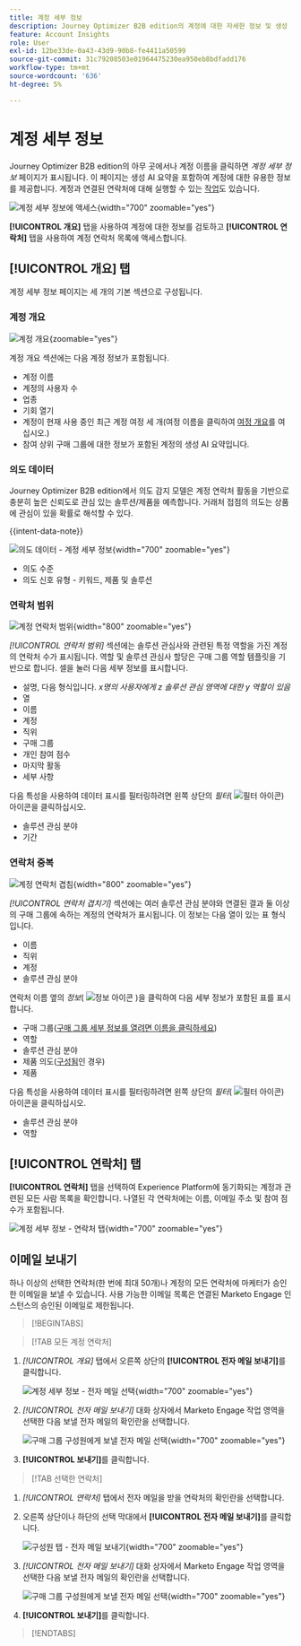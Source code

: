 ```yaml
---
title: 계정 세부 정보
description: Journey Optimizer B2B edition의 계정에 대한 자세한 정보 및 생성 AI 요약에 액세스하는 방법에 대해 알아봅니다.
feature: Account Insights
role: User
exl-id: 12be33de-0a43-43d9-90b8-fe4411a50599
source-git-commit: 31c79208503e01964475230ea950eb8bdfadd176
workflow-type: tm+mt
source-wordcount: '636'
ht-degree: 5%

---
```


# 계정 세부 정보

Journey Optimizer B2B edition의 아무 곳에서나 계정 이름을 클릭하면 _계정 세부 정보_ 페이지가 표시됩니다. 이 페이지는 생성 AI 요약을 포함하여 계정에 대한 유용한 정보를 제공합니다. 계정과 연결된 연락처에 대해 실행할 수 있는 [작업](#account-actions)도 있습니다.

![계정 세부 정보에 액세스](./assets/account-details.png){width="700" zoomable="yes"}

**[!UICONTROL 개요]** 탭을 사용하여 계정에 대한 정보를 검토하고 **[!UICONTROL 연락처]** 탭을 사용하여 계정 연락처 목록에 액세스합니다.

## [!UICONTROL 개요] 탭

계정 세부 정보 페이지는 세 개의 기본 섹션으로 구성됩니다.

### 계정 개요

![계정 개요](./assets/details-page-account-overview.png){zoomable="yes"}

계정 개요 섹션에는 다음 계정 정보가 포함됩니다.

* 계정 이름
* 계정의 사용자 수
* 업종
* 기회 열기
* 계정이 현재 사용 중인 최근 계정 여정 세 개(여정 이름을 클릭하여 [여정 개요](../journeys/journey-overview.md)를 여십시오.)
* 참여 상위 구매 그룹에 대한 정보가 포함된 계정의 생성 AI 요약입니다.

### 의도 데이터

Journey Optimizer B2B edition에서 의도 감지 모델은 계정 연락처 활동을 기반으로 충분히 높은 신뢰도로 관심 있는 솔루션/제품을 예측합니다. 거래처 접점의 의도는 상품에 관심이 있을 확률로 해석할 수 있다.

{{intent-data-note}}

![의도 데이터 - 계정 세부 정보](./assets/intent-data-panel.png){width="700" zoomable="yes"}

* 의도 수준
* 의도 신호 유형 - 키워드, 제품 및 솔루션


### 연락처 범위

![계정 연락처 범위](./assets/details-page-contact-coverage.png){width="800" zoomable="yes"}

_[!UICONTROL 연락처 범위]_ 섹션에는 솔루션 관심사와 관련된 특정 역할을 가진 계정의 연락처 수가 표시됩니다. 역할 및 솔루션 관심사 할당은 구매 그룹 역할 템플릿을 기반으로 합니다. 셀을 눌러 다음 세부 정보를 표시합니다.

* 설명, 다음 형식입니다. _x명의 사용자에게 z 솔루션 관심 영역에 대한 y 역할이 있음_
* 열
* 이름
* 계정
* 직위
* 구매 그룹
* 개인 참여 점수
* 마지막 활동
* 세부 사항

다음 특성을 사용하여 데이터 표시를 필터링하려면 왼쪽 상단의 _필터_( ![필터 아이콘](../assets/do-not-localize/icon-filter.svg)) 아이콘을 클릭하십시오.

* 솔루션 관심 분야
* 기간

### 연락처 중복

![계정 연락처 겹침](./assets/details-page-contact-overlap.png){width="800" zoomable="yes"}

_[!UICONTROL 연락처 겹치기]_ 섹션에는 여러 솔루션 관심 분야와 연결된 결과 둘 이상의 구매 그룹에 속하는 계정의 연락처가 표시됩니다. 이 정보는 다음 열이 있는 표 형식입니다.

* 이름
* 직위
* 계정
* 솔루션 관심 분야

연락처 이름 옆의 _정보_( ![정보 아이콘](../assets/do-not-localize/icon-info.svg) )을 클릭하여 다음 세부 정보가 포함된 표를 표시합니다.

* 구매 그룹([구매 그룹 세부 정보를 열려면 이름을 클릭하세요](../buying-groups/buying-group-details.md))
* 역할
* 솔루션 관심 분야
* 제품 의도([구성됨](../admin/intent-data.md)인 경우)
* 제품

다음 특성을 사용하여 데이터 표시를 필터링하려면 왼쪽 상단의 _필터_( ![필터 아이콘](../assets/do-not-localize/icon-filter.svg)) 아이콘을 클릭하십시오.

* 솔루션 관심 분야
* 역할

## [!UICONTROL 연락처] 탭

**[!UICONTROL 연락처]** 탭을 선택하여 Experience Platform에 동기화되는 계정과 관련된 모든 사람 목록을 확인합니다. 나열된 각 연락처에는 이름, 이메일 주소 및 참여 점수가 포함됩니다.

![계정 세부 정보 - 연락처 탭](./assets/account-details-contacts-tab.png){width="700" zoomable="yes"}

## 이메일 보내기

하나 이상의 선택한 연락처(한 번에 최대 50개)나 계정의 모든 연락처에 마케터가 승인한 이메일을 보낼 수 있습니다. 사용 가능한 이메일 목록은 연결된 Marketo Engage 인스턴스의 승인된 이메일로 제한됩니다.

>[!BEGINTABS]

>[!TAB 모든 계정 연락처]

1. _[!UICONTROL 개요]_ 탭에서 오른쪽 상단의 **[!UICONTROL 전자 메일 보내기]**&#x200B;를 클릭합니다.

   ![계정 세부 정보 - 전자 메일 선택](../accounts/assets/account-details-send-email.png){width="700" zoomable="yes"}

1. _[!UICONTROL 전자 메일 보내기]_ 대화 상자에서 Marketo Engage 작업 영역을 선택한 다음 보낼 전자 메일의 확인란을 선택합니다.

   ![구매 그룹 구성원에게 보낼 전자 메일 선택](../accounts/assets/account-details-send-email-dialog.png){width="700" zoomable="yes"}

1. **[!UICONTROL 보내기]**&#x200B;를 클릭합니다.

>[!TAB 선택한 연락처]

1. _[!UICONTROL 연락처]_ 탭에서 전자 메일을 받을 연락처의 확인란을 선택합니다.

1. 오른쪽 상단이나 하단의 선택 막대에서 **[!UICONTROL 전자 메일 보내기]**&#x200B;를 클릭합니다.

   ![구성원 탭 - 전자 메일 보내기](../accounts/assets/account-details-send-email-selections.png){width="700" zoomable="yes"}

1. _[!UICONTROL 전자 메일 보내기]_ 대화 상자에서 Marketo Engage 작업 영역을 선택한 다음 보낼 전자 메일의 확인란을 선택합니다.

   ![구매 그룹 구성원에게 보낼 전자 메일 선택](../accounts/assets/account-details-send-email-dialog.png){width="700" zoomable="yes"}

1. **[!UICONTROL 보내기]**&#x200B;를 클릭합니다.

>[!ENDTABS]
